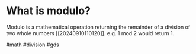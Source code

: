 # What is modulo?
Modulo is a mathematical operation returning the remainder of a division of two whole  numbers [[20240910110120]].
e.g. 1 mod 2 would return 1.

#math #division #gds